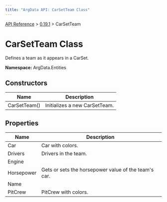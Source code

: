 ```yaml
---
title: "ArgData API: CarSetTeam Class"
---
```


[API Reference](/argdata/api/) &gt; [0.19.1](/argdata/api/0.19.1/) &gt; CarSetTeam

# CarSetTeam Class

Defines a team as it appears in a CarSet.

**Namespace:** ArgData.Entities

## Constructors

<table class="table table-bordered table-striped ">
<thead>
  <tr>
    <th>Name</th>
    <th>Description</th>
  </tr>
</thead>
<tbody>
  <tr>
    <td>CarSetTeam()</td>
    <td>Initializes a new CarSetTeam.</td>
  </tr>
</tbody>
</table>


## Properties

<table class="table table-bordered table-striped ">
<thead>
  <tr>
    <th>Name</th>
    <th>Description</th>
  </tr>
</thead>
<tbody>
  <tr>
    <td>Car</td>
    <td>Car with colors.</td>
  </tr>
  <tr>
    <td>Drivers</td>
    <td>Drivers in the team.</td>
  </tr>
  <tr>
    <td>Engine</td>
    <td></td>
  </tr>
  <tr>
    <td>Horsepower</td>
    <td>Gets or sets the horsepower value of the team's car.</td>
  </tr>
  <tr>
    <td>Name</td>
    <td></td>
  </tr>
  <tr>
    <td>PitCrew</td>
    <td>PitCrew with colors.</td>
  </tr>
</tbody>
</table>


